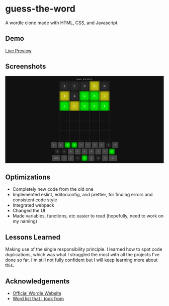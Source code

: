 # guess-the-word

A wordle clone made with HTML, CSS, and Javascript.

## Demo

[Live Preview](https://nevz9.github.io/guess-the-word/)

## Screenshots

![App Screenshot](preview.png)

## Optimizations

- Completely new code from the old one
- Implemented eslint, editorconfig, and prettier, for finding errors and consistent code style
- Integrated webpack
- Changed the UI
- Made variables, functions, etc easier to read (hopefully, need to work on my naming)

## Lessons Learned

Making use of the single responsibility principle. I learned how to spot code duplications, which was what I struggled the most with all the projects I've done so far. I'm still not fully confident but I will keep learning more about this.

## Acknowledgements

- [Official Wordle Website](https://www.nytimes.com/games/wordle/index.html)
- [Word list that I took from](https://gist.github.com/cfreshman/a03ef2cba789d8cf00c08f767e0fad7b)
